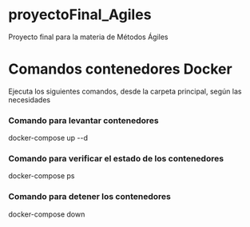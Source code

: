 # proyectoFinal_Agiles
Proyecto final para la materia de Métodos Ágiles

# Comandos contenedores Docker
Ejecuta los siguientes comandos, desde la carpeta principal, según las necesidades
### Comando para levantar contenedores
docker-compose up --d

### Comando para verificar el estado de los contenedores
docker-compose ps

### Comando para detener los contenedores
docker-compose down
